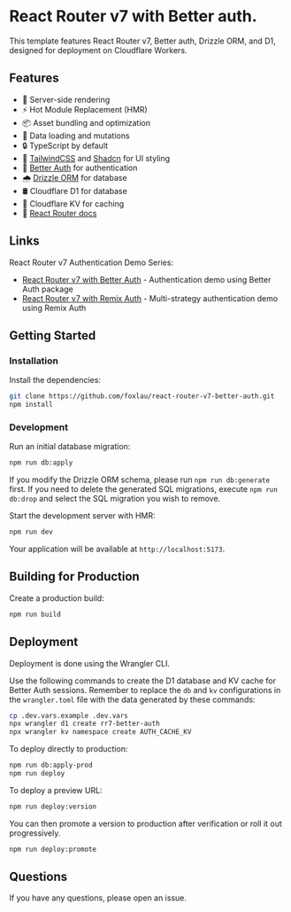 # React Router v7 with Better auth.

This template features React Router v7, Better auth, Drizzle ORM, and D1, designed for deployment on Cloudflare Workers.

## Features

- 🚀 Server-side rendering
- ⚡️ Hot Module Replacement (HMR)
- 📦 Asset bundling and optimization
- 🔄 Data loading and mutations
- 🔒 TypeScript by default
- 🎉 [TailwindCSS](https://tailwindcss.com/) and [Shadcn](https://ui.shadcn.com/) for UI styling
- 🔑 [Better Auth](https://better-auth.com/) for authentication
- 🌧️ [Drizzle ORM](https://orm.drizzle.team/) for database
- 🛢️ Cloudflare D1 for database
- 📁 Cloudflare KV for caching
- 📖 [React Router docs](https://reactrouter.com/)

## Links

React Router v7 Authentication Demo Series:
- [React Router v7 with Better Auth](https://github.com/foxlau/react-router-v7-better-auth) - Authentication demo using Better Auth package
- [React Router v7 with Remix Auth](https://github.com/foxlau/react-router-v7-remix-auth) - Multi-strategy authentication demo using Remix Auth

## Getting Started

### Installation

Install the dependencies:

```bash
git clone https://github.com/foxlau/react-router-v7-better-auth.git
npm install
```

### Development

Run an initial database migration:

```bash
npm run db:apply
```

If you modify the Drizzle ORM schema, please run `npm run db:generate` first. If you need to delete the generated SQL migrations, execute `npm run db:drop` and select the SQL migration you wish to remove.

Start the development server with HMR:

```bash
npm run dev
```

Your application will be available at `http://localhost:5173`.

## Building for Production

Create a production build:

```bash
npm run build
```

## Deployment

Deployment is done using the Wrangler CLI.

Use the following commands to create the D1 database and KV cache for Better Auth sessions. Remember to replace the `db` and `kv` configurations in the `wrangler.toml` file with the data generated by these commands:

```bash
cp .dev.vars.example .dev.vars
npx wrangler d1 create rr7-better-auth
npx wrangler kv namespace create AUTH_CACHE_KV
```

To deploy directly to production:

```sh
npm run db:apply-prod
npm run deploy
```

To deploy a preview URL:

```sh
npm run deploy:version
```

You can then promote a version to production after verification or roll it out progressively.

```sh
npm run deploy:promote
```

## Questions

If you have any questions, please open an issue.
